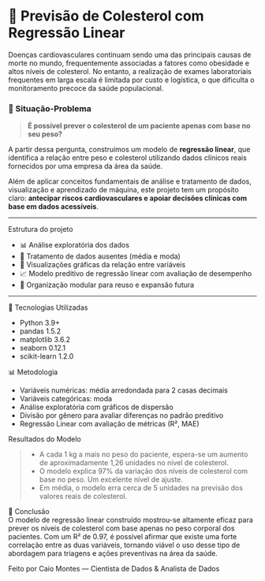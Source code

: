 # 💉 Previsão de Colesterol com Regressão Linear

Doenças cardiovasculares continuam sendo uma das principais causas de morte no mundo, frequentemente associadas a fatores como obesidade e altos níveis de colesterol. No entanto, a realização de exames laboratoriais frequentes em larga escala é limitada por custo e logística, o que dificulta o monitoramento precoce da saúde populacional.


### 🧠 Situação-Problema

> **É possível prever o colesterol de um paciente apenas com base no seu peso?**

A partir dessa pergunta, construímos um modelo de **regressão linear**, que identifica a relação entre peso e colesterol utilizando dados clínicos reais fornecidos por uma empresa da área da saúde.

Além de aplicar conceitos fundamentais de análise e tratamento de dados, visualização e aprendizado de máquina, este projeto tem um propósito claro: **antecipar riscos cardiovasculares e apoiar decisões clínicas com base em dados acessíveis**.

---

Estrutura do projeto
- 📊 Análise exploratória dos dados
- 🧹 Tratamento de dados ausentes (média e moda)
- 🔎 Visualizações gráficas da relação entre variáveis
- 📈 Modelo preditivo de regressão linear com avaliação de desempenho
- 📁 Organização modular para reuso e expansão futura

---

🔬 Tecnologias Utilizadas
- Python 3.9+
- pandas 1.5.2
- matplotlib 3.6.2
- seaborn 0.12.1
- scikit-learn 1.2.0

📊 Metodologia
- Variáveis numéricas: média arredondada para 2 casas decimais
- Variáveis categóricas: moda
- Análise exploratória com gráficos de dispersão
- Divisão por gênero para avaliar diferenças no padrão preditivo
- Regressão Linear com avaliação de métricas (R², MAE)

Resultados do Modelo
> - A cada 1 kg a mais no peso do paciente, espera-se um aumento de aproximadamente 1,26 unidades no nível de colesterol. 
> - O modelo explica 97% da variação dos níveis de colesterol com base no peso. Um excelente nível de ajuste. 
> - Em média, o modelo erra cerca de 5 unidades na previsão dos valores reais de colesterol. 

🧾 Conclusão \
O modelo de regressão linear construído mostrou-se altamente eficaz para prever os níveis de colesterol com base apenas no peso corporal dos pacientes. Com um R² de 0.97, é possível afirmar que existe uma forte correlação entre as duas variáveis, tornando viável o uso desse tipo de abordagem para triagens e ações preventivas na área da saúde.

Feito por Caio Montes — Cientista de Dados & Analista de Dados
